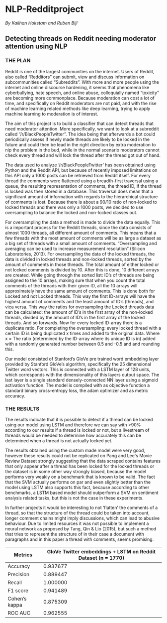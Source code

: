 # NLP-Redditproject
_By Kailhan Hokstam and Ruben Bijl_
## Detecting threads on Reddit needing moderator attention using NLP

### THE PLAN
Reddit is one of the largest communities on the internet. Users of Reddit, also called “Redditors” can submit, view and discuss information on subcommunities called “Subreddits”. With more and more people using the internet and online discourse hardening, it seems that phenomena like cyberbullying, hate speech, and online abuse, colloquially named “toxicity” are becoming more commonplace. Because moderation can cost a lot of time, and specifically on Reddit moderators are not paid, and with the rise of machine learning related methods like deep learning, trying to apply machine learning to moderation is of interest.

The aim of this project is to build a classifier that can detect threads that need moderator attention. More specifically, we want to look at a subreddit called “/r/BlackPeopleTwitter”. The idea being that afterwards a bot could periodically assess if newly made threads are likely to be locked in the future and could then be lead in the right direction by extra moderation to nip the problem in the bud, while in the normal scenario moderators cannot check every thread and will lock the thread after the thread got out of hand.

The data used to analyze ‘/r/BlackPeopleTwitter’ has been obtained using Python and the Reddit API, but because of recently imposed limitations on this API only a 1000 posts can be retrieved from Reddit itself. For every thread the comments were flattened using a breadth-first traversal using a queue, the resulting representation of comments, the thread ID, if the thread is locked was then stored in a database. This traversal does mean that a significant amount of information with regards to the hierarchical structure of comments is lost. Because there is about a 90/10 ratio of non-locked to locked threads and there was only a 1000 posts, we decided to use oversampling to balance the locked and non-locked classes out.

For oversampling the data a method is made to divide the data equally. This is a important process for the Reddit threads, since the data consists of almost 1000 threads, all different amount of comments. This means that a few threads with the most amount of comments will be as large a dataset as a big set of threads with a small amount of comments. “Oversampling and averaging can be used to increase measurement resolution” (Silicon Laboratories, 2013). For oversampling the data of the locked threads, the data is divided in locked threads and non-locked threads, sorted by the amount of comments in those threads. The total amount of either locked or not locked comments is divided by 10. After this is done, 10 different arrays are created. While going through the sorted list: ID’s of threads are being assigned to the 10 arrays, making sure that when you count the total comments of the threads with their given ID, all the 10 arrays will approximately have the same amount of comments. This is done both for Locked and not Locked threads. This way the first ID-arrays will have the highest amount of comments and the least amount of ID’s (threads), and vica versa. This way the ratios for oversampling the Locked threads data can be calculated: the amount of ID’s in the first array of the non-locked threads, divided by the amount of ID’s in the first array of the locked threads. And so forwards. Now for every locked ID-array there is a duplicate ratio. For completing the oversampling: every locked thread with a certain ID is being duplicated x times and added to the original data. Where x = The ratio (determined by the ID-array where its unique ID is in) added with a randomly generated number between 0.5 and -0.5 and and rounding this.

Our model consisted of Stanford’s GloVe pre trained word embedding layer provided by Stanford GloVe’s algorithm, specifically the 25 dimensional Twitter word vectors. This is connected with a LSTM layer of 128 units, which corresponds with the dimensionality of this layers output space. The last layer is a single standard densely-connected NN layer using a sigmoid activation function. The model is compiled with as objective function  a standard binary cross-entropy loss, the adam optimizer and as metric accuracy.

### THE RESULTS
The results indicate that it is possible to detect if a thread can be locked using our model using LSTM and therefore we can say with >90% according to our results if a thread is locked or not, but a livestream of threads would be needed to determine how accurately this can be determined when a thread is not actually locked yet.

The results obtained using the custom made model were very good, however these results could not be replicated on Pang and Lee's Movie Review Dataset strongly suggesting that the data scraped contains features that only appear after a thread has been locked for the locked threads or the dataset is in some other way strongly biased, because the model performs very weakly on a benchmark that is known to be valid. The fact that the SVM actually performs on par and even slightly better than the model using LSTM also supports this fact, because according to other benchmarks, a LSTM based model should outperform a SVM on sentiment analysis related tasks, but this is not the case in these experiments.

In further projects it would be interesting to not ‘flatten’ the comments of a thread, so that the structure of the thread could be taken into account, longer comment chains might imply discussions, which can lead to abusive behaviour. Due to limited resources it was not possible to implement a neural network as proposed by Tang, Qin & Lio (2015), but such a method that tries to represent the structure of in their case a document with paragraphs and in this paper a thread with comments, seems promising.

| Metrics | GloVe Twitter embeddings + LSTM on Reddit Dataset (n = 1770) | 
| --- | --- |
| Accuracy | 0.937677 | 
| Precision | 0.889447 | 
| Recall | 1.000000 | 
| F1 score | 0.941489 |
| Cohen’s kappa | 0.875309 |
| ROC AUC | 0.962555 | 

